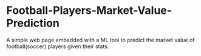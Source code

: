 # Football-Players-Market-Value-Prediction
A simple web page embedded with a ML tool to predict the market value of football(soccer) players given their stats.

